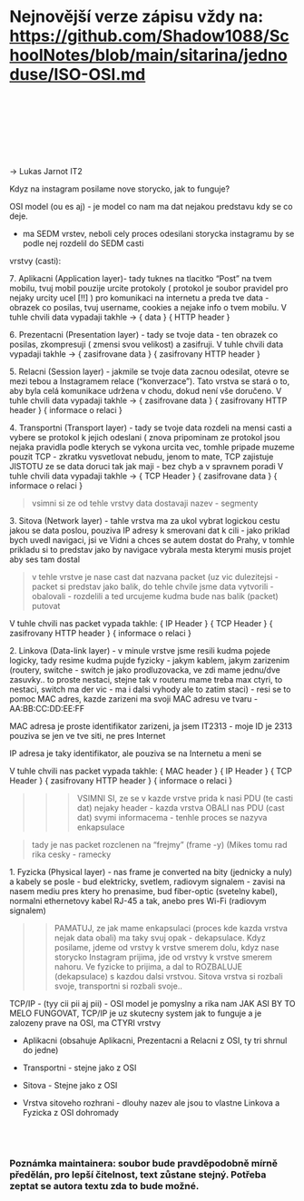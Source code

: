 # Nejnovější verze zápisu vždy na: https://github.com/Shadow1088/SchoolNotes/blob/main/sitarina/jednoduse/ISO-OSI.md
<br><br>
--------------------------------------------------------------
<br><br>

-> Lukas Jarnot IT2

Kdyz na instagram posilame nove storycko, jak to funguje? 

OSI model (ou es aj)        - je model co nam ma dat nejakou predstavu kdy se co deje.
* ma SEDM vrstev, neboli cely proces odesilani storycka instagramu by se podle nej rozdelil do SEDM casti


vrstvy (casti): 

7․ Aplikacni (Application layer)- tady tuknes na tlacitko “Post” na tvem mobilu, tvuj mobil pouzije urcite protokoly ( protokol je soubor pravidel pro nejaky urcity ucel [!!] ) pro komunikaci na internetu a preda tve data - obrazek co posilas, tvuj username, cookies a nejake info o tvem mobilu. V tuhle chvili data vypadaji takhle -> { data } { HTTP header }


6․ Prezentacni (Presentation layer) - tady se tvoje data - ten obrazek co posilas, zkompresuji ( zmensi svou velikost) a zasifruji. V tuhle chvili data vypadaji takhle -> { zasifrovane data } { zasifrovany HTTP header }


5․ Relacni (Session layer) - jakmile se tvoje data zacnou odesilat, otevre se mezi tebou a Instagramem relace (“konverzace”).
Tato vrstva se stará o to, aby byla celá komunikace udržena v chodu, dokud není vše doručeno.
V tuhle chvili data vypadaji takhle -> { zasifrovane data } { zasifrovany HTTP header } { informace o relaci }






4․ Transportni (Transport layer) - tady se tvoje data rozdeli na mensi casti a vybere se protokol k jejich odeslani ( znova pripominam ze protokol jsou nejaka pravidla podle kterych se vykona urcita vec, tomhle pripade muzeme pouzit TCP - zkratku vysvetlovat nebudu, jenom to mate, TCP zajistuje JISTOTU ze se data doruci tak jak maji - bez chyb a v spravnem poradi
 V tuhle chvili data vypadaji takhle -> { TCP Header } { zasifrovane data }  { informace o relaci }


> vsimni si ze od tehle vrstvy data dostavaji nazev - segmenty


3․ Sitova (Network layer) - tahle vrstva ma za ukol vybrat logickou cestu jakou se data poslou, pouziva IP adresy k smerovani dat k cili - jako priklad bych uvedl navigaci, jsi ve Vidni a chces se autem dostat do Prahy, v tomhle prikladu si to predstav jako by navigace vybrala mesta kterymi musis projet aby ses tam dostal

> v tehle vrstve je nase cast dat nazvana packet (uz vic dulezitejsi - packet si predstav jako balik, do tehle chvile jsme data vytvorili - obalovali - rozdelili a ted urcujeme kudma bude nas balik (packet) putovat


V tuhle chvili nas packet vypada takhle: { IP Header } { TCP Header } { zasifrovany HTTP header }  { informace o relaci }




2․ Linkova (Data-link layer) - v minule vrstve jsme resili kudma pojede logicky, tady resime kudma pujde fyzicky - jakym kablem, jakym zarizenim (routery, switche - switch je jako prodluzovacka, ve zdi mame jednu/dve zasuvky.. to proste nestaci, stejne tak v routeru mame treba max ctyri, to nestaci, switch ma der vic - ma i dalsi vyhody ale to zatim staci) - resi se to pomoc MAC adres, kazde zarizeni ma svoji MAC adresu ve tvaru - AA:BB:CC:DD:EE:FF

MAC adresa je proste identifikator zarizeni, ja jsem IT2313 - moje ID je 2313
pouziva se jen ve tve siti, ne pres Internet

IP adresa je taky identifikator, ale pouziva se na Internetu a meni se


V tuhle chvili nas packet vypada takhle: { MAC header } { IP Header } { TCP Header } { zasifrovany HTTP header }  { informace o relaci }


>>> VSIMNI SI, ze se v kazde vrstve prida k nasi PDU (te casti dat) nejaky header - kazda vrstva OBALI nas PDU (cast dat) svymi informacema - tenhle proces se nazyva enkapsulace


> tady je nas packet rozclenen na “frejmy” (frame -y) (Mikes tomu rad rika cesky - ramecky




1․ Fyzicka (Physical layer) - nas frame je converted na bity (jednicky a nuly) a kabely se posle - bud elektricky, svetlem, radiovym signalem - zavisi na nasem mediu pres ktery ho prenasime, bud fiber-optic (svetelny kabel), normalni ethernetovy kabel RJ-45 a tak, anebo pres Wi-Fi (radiovym signalem)


>> PAMATUJ, ze jak mame enkapsulaci (proces kde kazda vrstva nejak data obali) ma taky svuj opak - dekapsulace. Kdyz posilame, jdeme od vrstvy k vrstve smerem dolu, kdyz nase storycko Instagram prijima, jde od vrstvy k vrstve smerem nahoru. Ve fyzicke to prijima, a dal to ROZBALUJE (dekapsulace) s kazdou dalsi vrstvou. Sitova vrstva si rozbali svoje, transportni si rozbali svoje..






TCP/IP - (tyy cii pii aj pii) - OSI model je pomyslny a rika nam JAK ASI BY TO MELO FUNGOVAT, TCP/IP je uz skutecny system jak to funguje a je zalozeny prave na OSI, ma CTYRI vrstvy 
- Aplikacni (obsahuje Aplikacni, Prezentacni a Relacni z OSI, ty tri shrnul do jedne)


- Transportni - stejne jako z OSI


- Sitova - Stejne jako z OSI


- Vrstva sitoveho rozhrani - dlouhy nazev ale jsou to vlastne Linkova a Fyzicka z OSI dohromady



<br><br>

 ### Poznámka maintainera: soubor bude pravděpodobně mírně předělán, pro lepší čitelnost, text zůstane stejný. Potřeba zeptat se autora textu zda to bude možné.
